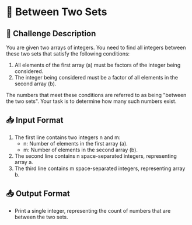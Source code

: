 # 🔢 Between Two Sets

## 📝 Challenge Description

You are given two arrays of integers. You need to find all integers between these two sets that satisfy the following conditions:

1. All elements of the first array (a) must be factors of the integer being considered.
2. The integer being considered must be a factor of all elements in the second array (b).

The numbers that meet these conditions are referred to as being "between the two sets". Your task is to determine how many such numbers exist.

## 📥 Input Format

1. The first line contains two integers n and m:
   - n: Number of elements in the first array (a).
   - m: Number of elements in the second array (b).
2. The second line contains n space-separated integers, representing array a.
3. The third line contains m space-separated integers, representing array b.

## 📤 Output Format

- Print a single integer, representing the count of numbers that are between the two sets.

